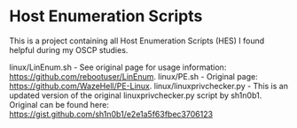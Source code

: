 # Host Enumeration Scripts
This is a project containing all Host Enumeration Scripts (HES) I found helpful during my OSCP studies.

linux/LinEnum.sh - See original page for usage information: https://github.com/rebootuser/LinEnum.
linux/PE.sh - Original page: https://github.com/WazeHell/PE-Linux.
linux/linuxprivchecker.py - This is an updated version of the original linuxprivchecker.py script by sh1n0b1. Original can be found here: https://gist.github.com/sh1n0b1/e2e1a5f63fbec3706123
